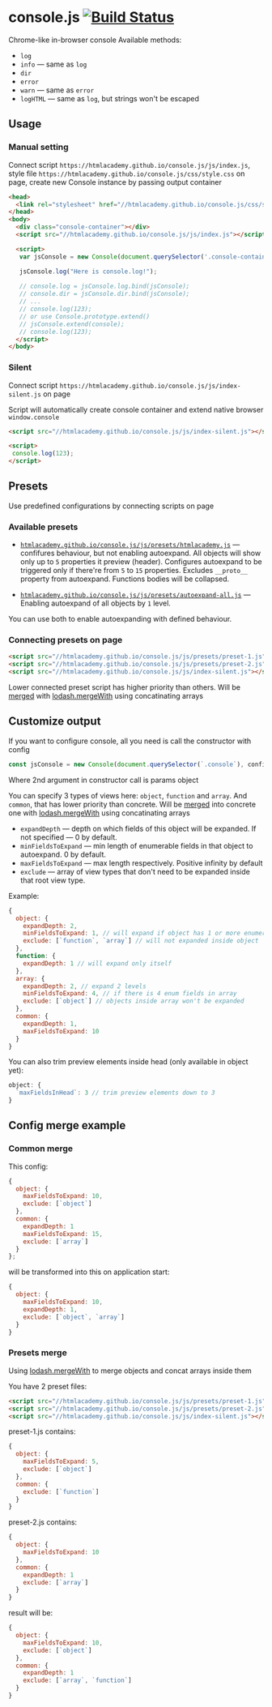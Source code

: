 # console.js [![Build Status](https://travis-ci.org/htmlacademy/console.js.svg?branch=master)](https://travis-ci.org/htmlacademy/console.js)
Chrome-like in-browser console
Available methods:
 * `log`
 * `info` — same as `log`
 * `dir`
 * `error`
 * `warn` — same as `error`
 * `logHTML` — same as `log`, but strings won't be escaped

## Usage


### Manual setting

Connect script `https://htmlacademy.github.io/console.js/js/index.js`,
style file `https://htmlacademy.github.io/console.js/css/style.css` on page,
create new Console instance by passing output container

```html
<head>
  <link rel="stylesheet" href="//htmlacademy.github.io/console.js/css/style.css">
</head>
<body>
  <div class="console-container"></div>
  <script src="//htmlacademy.github.io/console.js/js/index.js"></script>

  <script>
   var jsConsole = new Console(document.querySelector('.console-container'));

   jsConsole.log("Here is console.log!");
   
   // console.log = jsConsole.log.bind(jsConsole);
   // console.dir = jsConsole.dir.bind(jsConsole);
   // ...
   // console.log(123);
   // or use Console.prototype.extend()
   // jsConsole.extend(console);
   // console.log(123);
  </script>
</body>
```

### Silent

Connect script `https://htmlacademy.github.io/console.js/js/index-silent.js` on page

Script will automatically create console container and extend native browser `window.console`

```html
<script src="//htmlacademy.github.io/console.js/js/index-silent.js"></script>

<script>
 console.log(123);
</script>
```

## Presets

Use predefined configurations by connecting scripts on page

### Available presets

* [`htmlacademy.github.io/console.js/js/presets/htmlacademy.js`](https://github.com/htmlacademy/console.js/blob/master/js/presets/htmlacademy.js) —
confifures behaviour, but not enabling autoexpand. 
All objects will show only up to `5` properties it preview (header).
Configures autoexpand to be triggered only if there're from `5` to `15` properties.
Excludes `__proto__` property from autoexpand.
Functions bodies will be collapsed.

* [`htmlacademy.github.io/console.js/js/presets/autoexpand-all.js`](https://github.com/htmlacademy/console.js/blob/master/js/presets/autoexpand-all.js) —
Enabling autoexpand of all objects by `1` level.

You can use both to enable autoexpanding with defined behaviour.

### Connecting presets on page

```html
<script src="//htmlacademy.github.io/console.js/js/presets/preset-1.js"></script>
<script src="//htmlacademy.github.io/console.js/js/presets/preset-2.js"></script>
<script src="//htmlacademy.github.io/console.js/js/index-silent.js"></script>
```

Lower connected preset script has higher priority than others. Will be [merged](#presets-merge) with
[lodash.mergeWith](https://lodash.com/docs/4.17.10#mergeWith) using concatinating arrays

## Customize output

If you want to configure console, all you need is call the constructor with config
```js
const jsConsole = new Console(document.querySelector(`.console`), config);
```

Where 2nd argument in constructor call is params object

You can specify 3 types of views here: `object`, `function` and `array`.
And `common`, that has lower priority than concrete. Will be [merged](#presets-merge) into concrete one
with [lodash.mergeWith](https://lodash.com/docs/4.17.10#mergeWith) using concatinating arrays

* `expandDepth` — depth on which fields of this object will be expanded. If not specified — 0 by default.
* `minFieldsToExpand` — min length of enumerable fields in that object to autoexpand. 0 by default.
* `maxFieldsToExpand` — max length respectively. Positive infinity by default
* `exclude` — array of view types that don't need to be expanded inside that root view type.

Example:
```js
{
  object: {
    expandDepth: 2,
    minFieldsToExpand: 1, // will expand if object has 1 or more enumerable fields
    exclude: [`function`, `array`] // will not expanded inside object
  },
  function: {
    expandDepth: 1 // will expand only itself
  },
  array: {
    expandDepth: 2, // expand 2 levels
    minFieldsToExpand: 4, // if there is 4 enum fields in array
    exclude: [`object`] // objects inside array won't be expanded
  },
  common: {
    expandDepth: 1,
    maxFieldsToExpand: 10
  }
}
```

You can also trim preview elements inside head (only available in object yet):
```js
object: {
  `maxFieldsInHead`: 3 // trim preview elements down to 3
}
```

## Config merge example

### Common merge

This config:
```js
{
  object: {
    maxFieldsToExpand: 10,
    exclude: [`object`]
  },
  common: {
    expandDepth: 1
    maxFieldsToExpand: 15,
    exclude: [`array`]
  }
};
```

will be transformed into this on application start:

```js
{
  object: {
    maxFieldsToExpand: 10,
    expandDepth: 1,
    exclude: [`object`, `array`]
  }
}
```

### Presets merge

Using [lodash.mergeWith](https://lodash.com/docs/4.17.10#mergeWith) to merge objects
and concat arrays inside them

You have 2 preset files:
```html
<script src="//htmlacademy.github.io/console.js/js/presets/preset-1.js"></script>
<script src="//htmlacademy.github.io/console.js/js/presets/preset-2.js"></script>
<script src="//htmlacademy.github.io/console.js/js/index-silent.js"></script>
```

preset-1.js contains:
```js
{
  object: {
    maxFieldsToExpand: 5,
    exclude: [`object`]
  },
  common: {
    exclude: [`function`]
  }
}
```

preset-2.js contains:

```js
{
  object: {
    maxFieldsToExpand: 10
  },
  common: {
    expandDepth: 1
    exclude: [`array`]
  }
}
```

result will be:

```js
{
  object: {
    maxFieldsToExpand: 10,
    exclude: [`object`]
  },
  common: {
    expandDepth: 1
    exclude: [`array`, `function`]
  }
}
```
